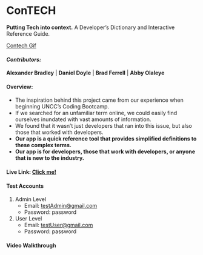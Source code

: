 # ConTECH
__Putting Tech into context.__ A Developer’s Dictionary and Interactive Reference Guide.

[Contech Gif]()

#### _Contributors:_ 
__Alexander Bradley__ | __Daniel Doyle__ | __Brad Ferrell__ | __Abby Olaleye__

#### Overview:
* The inspiration behind this project came from our experience when beginning UNCC’s Coding Bootcamp. 
* If we searched for an unfamiliar term online, we could easily find ourselves inundated with vast amounts of information.
* We found that it wasn’t just developers that ran into this issue, but also those that worked with developers.
* __Our app is a quick reference tool that provides simplified definitions to these complex terms.__
* __Our app is for developers, those that work with developers, or anyone that is new to the industry.__

#### Live Link: [Click me!](https://contech-app.herokuapp.com/)

#### Test Accounts 

1. Admin Level
    * Email: testAdmin@gmail.com
    * Password: password
1. User Level
    * Email: testUser@gmail.com
    * Password: password

#### Video Walkthrough

